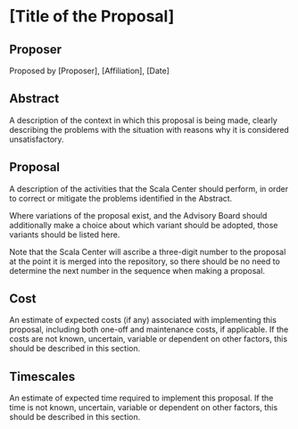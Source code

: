 # [Title of the Proposal]

## Proposer

Proposed by [Proposer], [Affiliation], [Date]

## Abstract

A description of the context in which this proposal is being made, clearly
describing the problems with the situation with reasons why it is considered
unsatisfactory.

## Proposal

A description of the activities that the Scala Center should perform, in order
to correct or mitigate the problems identified in the Abstract.

Where variations of the proposal exist, and the Advisory Board should
additionally make a choice about which variant should be adopted, those
variants should be listed here.

Note that the Scala Center will ascribe a three-digit number to the proposal at
the point it is merged into the repository, so there should be no need to
determine the next number in the sequence when making a proposal.

## Cost

An estimate of expected costs (if any) associated with implementing this
proposal, including both one-off and maintenance costs, if applicable. If the
costs are not known, uncertain, variable or dependent on other factors, this
should be described in this section.

## Timescales

An estimate of expected time required to implement this proposal. If the time
is not known, uncertain, variable or dependent on other factors, this should be
described in this section.

